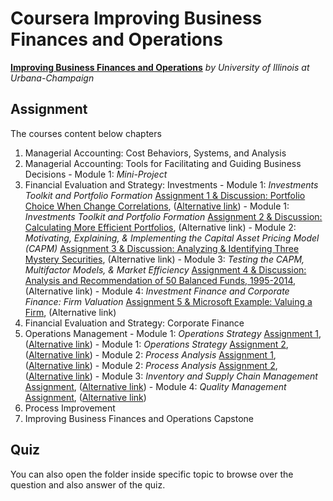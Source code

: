 # Coursera Improving Business Finances and Operations

[**Improving Business Finances and Operations**](https://www.coursera.org/specializations/business-operations?utm_medium=email&utm_source=other&utm_campaign=opencourse.welcome.managerial-accounting.~opencourse.welcome.rBUgmfTTEeSccCIAC3lSsg.) *by University of Illinois at Urbana-Champaign*

## Assignment

  The courses content below chapters

  1. Managerial Accounting: Cost Behaviors, Systems, and Analysis
  2. Managerial Accounting: Tools for Facilitating and Guiding Business Decisions
    - Module 1: *Mini-Project*
  3. Financial Evaluation and Strategy: Investments
    - Module 1: *Investments Toolkit and Portfolio Formation* [Assignment 1 & Discussion: Portfolio Choice When Change Correlations](http://rpubs.com/englianhu/tools-for-facilitating-and-guiding-business-decisions-assignment-1), ([Alternative link](http://englianhu.github.io/2016/07/Managerial%20Accounting%20-%20Tools%20for%20Facilitating%20and%20Guiding%20Business%20Decisions/Module-01-Assignment.html))
    - Module 1: *Investments Toolkit and Portfolio Formation* [Assignment 2 & Discussion: Calculating More Efficient Portfolios](), (Alternative link)
    - Module 2: *Motivating, Explaining, & Implementing the Capital Asset Pricing Model (CAPM)* [Assignment 3 & Discussion: Analyzing & Identifying Three Mystery Securities](), (Alternative link)
    - Module 3: *Testing the CAPM, Multifactor Models, & Market Efficiency* [Assignment 4 & Discussion: Analysis and Recommendation of 50 Balanced Funds, 1995-2014](), (Alternative link)
    - Module 4: *Investment Finance and Corporate Finance: Firm Valuation* [Assignment 5 & Microsoft Example: Valuing a Firm](), (Alternative link)
  4. Financial Evaluation and Strategy: Corporate Finance
  5. Operations Management
    - Module 1: *Operations Strategy* [Assignment 1](http://rpubs.com/englianhu/operational-management-module1-assignment1), ([Alternative link](http://englianhu.github.io/2016/06/operations%20management/Module-01-Assignment-01.html))
    - Module 1: *Operations Strategy* [Assignment 2](http://rpubs.com/englianhu/187414), ([Alternative link](http://englianhu.github.io/2016/06/operations%20management/Module-01-Assignment-02.html))
    - Module 2: *Process Analysis* [Assignment 1](http://rpubs.com/englianhu/187416), ([Alternative link](http://englianhu.github.io/2016/06/operations%20management/Module-02-Assignment-01.html))
    - Module 2: *Process Analysis* [Assignment 2](http://rpubs.com/englianhu/187642), ([Alternative link](http://englianhu.github.io/2016/06/operations%20management/Module-02-Assignment-02.html))
    - Module 3: *Inventory and Supply Chain Management* [Assignment](http://rpubs.com/englianhu/188394), ([Alternative link](http://englianhu.github.io/2016/06/operations%20management/Module-03-Assignment.html))
    - Module 4: *Quality Management* [Assignment](http://rpubs.com/englianhu/188858), ([Alternative link](http://englianhu.github.io/2016/06/operations%20management/Module-04-Assignment.html))
  6. Process Improvement
  7. Improving Business Finances and Operations Capstone

## Quiz

  You can also open the folder inside specific topic to browse over the question and also answer of the quiz.

